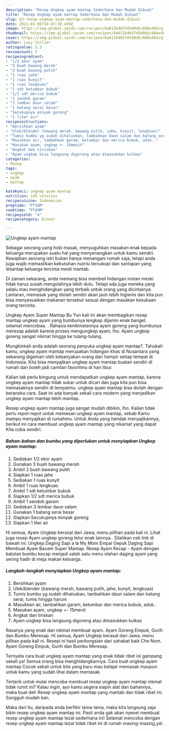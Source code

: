 ```yaml
---
description: "Resep Ungkep ayam mantap Sederhana dan Mudah Dibuat"
title: "Resep Ungkep ayam mantap Sederhana dan Mudah Dibuat"
slug: 63-resep-ungkep-ayam-mantap-sederhana-dan-mudah-dibuat
date: 2021-03-06T18:43:38.439Z
image: https://img-global.cpcdn.com/recipes/8a611b4b57d5d0db/680x482cq70/ungkep-ayam-mantap-foto-resep-utama.jpg
thumbnail: https://img-global.cpcdn.com/recipes/8a611b4b57d5d0db/680x482cq70/ungkep-ayam-mantap-foto-resep-utama.jpg
cover: https://img-global.cpcdn.com/recipes/8a611b4b57d5d0db/680x482cq70/ungkep-ayam-mantap-foto-resep-utama.jpg
author: Lucy Collier
ratingvalue: 3.3
reviewcount: 3
recipeingredient:
- "1/2 ekor ayam"
- "3 buah bawang merah"
- "2 buah bawang putih"
- "1 ruas jahe"
- "1 ruas kunyit"
- "1 ruas lengkuas"
- "1 sdt ketumbar bubuk"
- "1/2 sdt merica bubuk"
- "1 sendok garam"
- "3 lembar daun salam"
- "1 batang serai besar"
- "Secukupnya minyak goreng"
- "1 liter air"
recipeinstructions:
- "Bersihkan ayam"
- "Ulek/blender (bawang merah, bawang putih, jahe, kunyit, lengkuas)"
- "Tumis bumbu yg sudah dihaluskan, tambahkan daun salam dan batang serai, tumis hingga harum"
- "Masukkan air, tambahkan garam, ketumbar dan merica bubuk, aduk.."
- "Masukan ayam, ungkep +- 15menit"
- "Angkat dan tiriskan"
- "Ayam ungkep bisa langsung digoreng atau dimasukkan kulkas"
categories:
- Resep
tags:
- ungkep
- ayam
- mantap

katakunci: ungkep ayam mantap 
nutrition: 145 calories
recipecuisine: Indonesian
preptime: "PT16M"
cooktime: "PT49M"
recipeyield: "4"
recipecategory: Dinner

---
```



![Ungkep ayam mantap](https://img-global.cpcdn.com/recipes/8a611b4b57d5d0db/680x482cq70/ungkep-ayam-mantap-foto-resep-utama.jpg)

Sebagai seorang yang hobi masak, menyuguhkan masakan enak kepada keluarga merupakan suatu hal yang menyenangkan untuk kamu sendiri. Kewajiban seorang istri bukan hanya menangani rumah saja, tetapi anda juga wajib memastikan kebutuhan nutrisi tercukupi dan santapan yang disantap keluarga tercinta mesti mantab.

Di zaman  sekarang, anda memang bisa membeli hidangan instan meski tidak harus susah mengolahnya lebih dulu. Tetapi ada juga mereka yang selalu mau menghidangkan yang terbaik untuk orang yang dicintainya. Lantaran, memasak yang diolah sendiri akan jauh lebih higienis dan kita pun bisa menyesuaikan makanan tersebut sesuai dengan masakan kesukaan orang tercinta. 

Ungkep Ayam Super Mantap Bu Yun kali ini akan membagikan resep mantap ungkep ayam yang bumbunya lengkap dijamin enak banget. selamat mencobaa. . Rahasia kenikmatannya ayam goreng yang bumbunya meresap adalah karena proses mengungkep ayam, lho. Ayam ungkep goreng sangat nikmat hingga ke tulang-tulang.

Mungkinkah anda adalah seorang penyuka ungkep ayam mantap?. Tahukah kamu, ungkep ayam mantap merupakan hidangan khas di Nusantara yang sekarang digemari oleh kebanyakan orang dari hampir setiap tempat di Indonesia. Kita bisa menyajikan ungkep ayam mantap buatan sendiri di rumah dan boleh jadi camilan favoritmu di hari libur.

Kalian tak perlu bingung untuk mendapatkan ungkep ayam mantap, karena ungkep ayam mantap tidak sukar untuk dicari dan juga kita pun bisa memasaknya sendiri di tempatmu. ungkep ayam mantap bisa diolah dengan beraneka cara. Saat ini ada banyak sekali cara modern yang menjadikan ungkep ayam mantap lebih mantap.

Resep ungkep ayam mantap juga sangat mudah dibikin, lho. Kalian tidak perlu repot-repot untuk memesan ungkep ayam mantap, sebab Kamu mampu menyajikan di rumahmu. Untuk Anda yang hendak menyajikannya, berikut ini cara membuat ungkep ayam mantap yang nikamat yang dapat Kita coba sendiri.

<!--inarticleads1-->

##### Bahan-bahan dan bumbu yang diperlukan untuk menyiapkan Ungkep ayam mantap:

1. Sediakan 1/2 ekor ayam
1. Gunakan 3 buah bawang merah
1. Ambil 2 buah bawang putih
1. Siapkan 1 ruas jahe
1. Sediakan 1 ruas kunyit
1. Ambil 1 ruas lengkuas
1. Ambil 1 sdt ketumbar bubuk
1. Siapkan 1/2 sdt merica bubuk
1. Ambil 1 sendok garam
1. Sediakan 3 lembar daun salam
1. Gunakan 1 batang serai besar
1. Siapkan Secukupnya minyak goreng
1. Siapkan 1 liter air


Hi semua, Ayam Ungkep berasal dari Jawa, menu pilihan pada kali ni. Lihat juga resep Ayam ungkep goreng telur enak lainnya.. Silahkan cek link di bawah ini: Ungkep Daging Sapi a la My Mom Empal Gepuk Daging Sapi Membuat Ayam Bacem Super Mantap. Resep Ayam Kecap - Ayam dengan balutan bumbu kecap menjadi salah satu menu olahan daging ayam yang sering hadir di meja makan keluarga. 

<!--inarticleads2-->

##### Langkah-langkah menyiapkan Ungkep ayam mantap:

1. Bersihkan ayam
1. Ulek/blender (bawang merah, bawang putih, jahe, kunyit, lengkuas)
1. Tumis bumbu yg sudah dihaluskan, tambahkan daun salam dan batang serai, tumis hingga harum
1. Masukkan air, tambahkan garam, ketumbar dan merica bubuk, aduk..
1. Masukan ayam, ungkep +- 15menit
1. Angkat dan tiriskan
1. Ayam ungkep bisa langsung digoreng atau dimasukkan kulkas


Rasanya yang enak dan nikmat membuat ayam. Ayam Goreng Empuk, Gurih dan Bumbu Meresap. Hi semua, Ayam Ungkep berasal dari Jawa, menu pilihan pada kali ni. Resepi ni hasil perkongsian dari sahabat baik Che Nom. Ayam Goreng Empuk, Gurih dan Bumbu Meresap. 

Ternyata cara buat ungkep ayam mantap yang enak tidak ribet ini gampang sekali ya! Semua orang bisa menghidangkannya. Cara buat ungkep ayam mantap Cocok sekali untuk kita yang baru mau belajar memasak maupun untuk kamu yang sudah lihai dalam memasak.

Tertarik untuk mulai mencoba membuat resep ungkep ayam mantap nikmat tidak rumit ini? Kalau ingin, ayo kamu segera siapin alat dan bahannya, maka buat deh Resep ungkep ayam mantap yang mantab dan tidak ribet ini. Sungguh mudah kan. 

Maka dari itu, daripada anda berfikir lama-lama, maka kita langsung saja bikin resep ungkep ayam mantap ini. Pasti anda gak akan nyesel membuat resep ungkep ayam mantap lezat sederhana ini! Selamat mencoba dengan resep ungkep ayam mantap lezat tidak ribet ini di rumah masing-masing,ya!.

